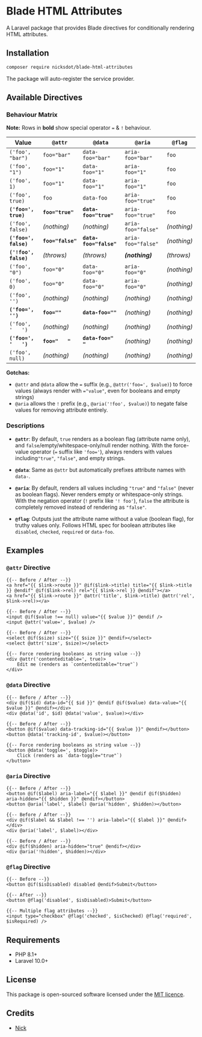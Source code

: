 # Blade HTML Attributes

A Laravel package that provides Blade directives for conditionally rendering HTML attributes.

## Installation

```bash
composer require nicksdot/blade-html-attributes
```

The package will auto-register the service provider.

## Available Directives

### Behaviour Matrix

**Note:** Rows in **bold** show special operator `=` & `!` behaviour.

| Value                 | `@attr`           | `@data`                | `@aria`            | `@flag`     |
|-----------------------|-------------------|------------------------|--------------------|-------------|
| `('foo', "bar")`      | `foo="bar"`       | `data-foo="bar"`       | `aria-foo="bar"`   | `foo`       |
| `('foo', "1")`        | `foo="1"`         | `data-foo="1"`         | `aria-foo="1"`     | `foo`       |
| `('foo', 1)`          | `foo="1"`         | `data-foo="1"`         | `aria-foo="1"`     | `foo`       |
| `('foo', true)`       | `foo`             | `data-foo`             | `aria-foo="true"`  | `foo`       |
| **`('foo=', true)`**  | **`foo="true"`**  | **`data-foo="true"`**  | `aria-foo="true"`  | `foo`       |
| `('foo', false)`      | _(nothing)_       | _(nothing)_            | `aria-foo="false"` | _(nothing)_ |
| **`('foo=', false)`** | **`foo="false"`** | **`data-foo="false"`** | `aria-foo="false"` | _(nothing)_ |
| **`('!foo', false)`** | _(throws)_        | _(throws)_             | **_(nothing)_**    | _(throws)_  |
| `('foo', "0")`        | `foo="0"`         | `data-foo="0"`         | `aria-foo="0"`     | _(nothing)_ |
| `('foo', 0)`          | `foo="0"`         | `data-foo="0"`         | `aria-foo="0"`     | _(nothing)_ |
| `('foo', '')`         | _(nothing)_       | _(nothing)_            | _(nothing)_        | _(nothing)_ |
| **`('foo=', '')`**    | **`foo=""`**      | **`data-foo=""`**      | _(nothing)_        | _(nothing)_ |
| `('foo', '   ')`      | _(nothing)_       | _(nothing)_            | _(nothing)_        | _(nothing)_ |
| **`('foo=', '   ')`** | **`foo="   "`**   | **`data-foo="   "`**   | _(nothing)_        | _(nothing)_ |
| `('foo', null)`       | _(nothing)_       | _(nothing)_            | _(nothing)_        | _(nothing)_ |

**Gotchas:**
- `@attr` and `@data` allow the  `=` suffix (e.g., `@attr('foo=', $value)`) to force values (always render with `="value"`, even for booleans and empty strings)
- `@aria` allows the `!` prefix (e.g., `@aria('!foo', $value)`) to negate false values for removing attribute entirely.

### Descriptions

- **`@attr`**: By default, `true` renders as a boolean flag (attribute name only), and `false`/empty/whitespace-only/null render nothing. With the force-value operator (`=` suffix like `'foo='`), always renders with values including`"true"`, `"false"`, and empty strings.

- **`@data`**: Same as `@attr` but automatically prefixes attribute names with `data-`.

- **`@aria`**: By default, renders all values including `"true"` and `"false"` (never as boolean flags). Never renders empty or whitespace-only strings. With the negation operator (`!` prefix like `'!
foo'`), `false` the attribute is completely removed instead of rendering as `"false"`.

- **`@flag`**: Outputs just the attribute name without a value (boolean flag), for truthy values only. Follows HTML spec for boolean attributes like `disabled`, `checked`, `required` or `data-foo`.

## Examples

### `@attr` Directive

```blade
{{-- Before / After --}}
<a href="{{ $link->route }}" @if($link->title) title="{{ $link->title }} @endif" @if($link->rel) rel="{{ $link->rel }} @endif"></a>
<a href="{{ $link->route }}" @attr('title', $link->title) @attr('rel', $link->rel)></a>

{{-- Before / After --}}
<input @if($value !== null) value="{{ $value }}" @endif />
<input @attr('value=', $value) />

{{-- Before / After --}}
<select @if($size) size="{{ $size }}" @endif></select>
<select @attr('size', $size)></select>

{{-- Force rendering booleans as string value --}}
<div @attr('contenteditable=', true)>
    Edit me (renders as `contenteditable="true"`)
</div>
```

### `@data` Directive

```blade
{{-- Before / After --}}
<div @if($id) data-id="{{ $id }}" @endif @if($value) data-value="{{ $value }}" @endif></div>
<div @data('id', $id) @data('value', $value)></div>

{{-- Before / After --}}
<button @if($value) data-tracking-id="{{ $value }}" @endif></button>
<button @data('tracking-id', $value)></button>

{{-- Force rendering booleans as string value --}}
<button @data('toggle=', $toggle)>
    Click (renders as `data-toggle="true"`)
</button>
```

### `@aria` Directive

```blade
{{-- Before / After --}}
<button @if($label) aria-label="{{ $label }}" @endif @if($hidden) aria-hidden="{{ $hidden }}" @endif></button>
<button @aria('label', $label) @aria('hidden', $hidden)></button>

{{-- Before / After --}}
<div @if($label && $label !== '') aria-label="{{ $label }}" @endif></div>
<div @aria('label', $label)></div>

{{-- Before / After --}}
<div @if($hidden) aria-hidden="true" @endif></div>
<div @aria('!hidden', $hidden)></div>
```

### `@flag` Directive

```blade
{{-- Before --}}
<button @if($isDisabled) disabled @endif>Submit</button>

{{-- After --}}
<button @flag('disabled', $isDisabled)>Submit</button>

{{-- Multiple flag attributes --}}
<input type="checkbox" @flag('checked', $isChecked) @flag('required', $isRequired) />
```

## Requirements

- PHP 8.1+
- Laravel 10.0+

## License

This package is open-sourced software licensed under the [MIT licence](LICENCE.md).

## Credits

- [Nick](https://github.com/nicksdot)
